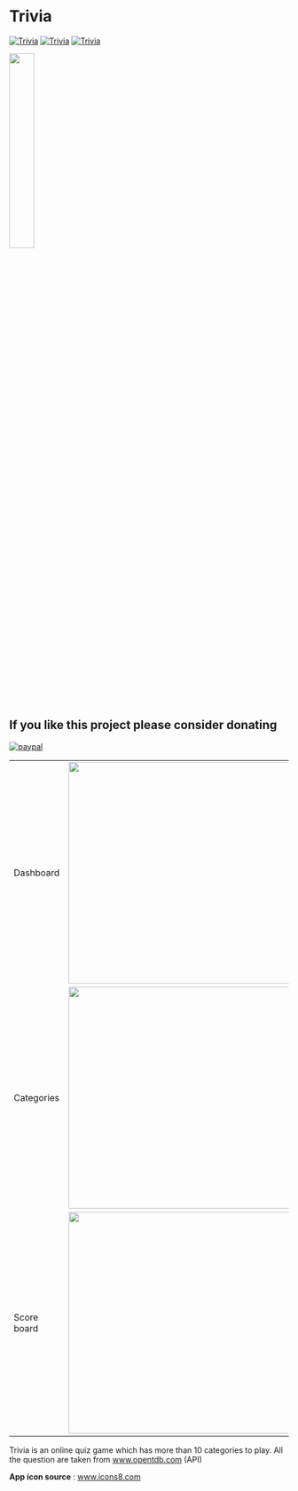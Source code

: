 # Trivia
[![Trivia](https://forthebadge.com/images/badges/built-by-developers.svg)](https://lvamsavarthan.github.io/lvstore)
[![Trivia](https://forthebadge.com/images/badges/built-with-love.svg)](https://lvamsavarthan.github.io/lvstore)
[![Trivia](https://forthebadge.com/images/badges/built-for-android.svg)](https://lvamsavarthan.github.io/lvstore)

<p align="left">
<a href="https://play.google.com/store/apps/details?id=com.amsavarthan.game.trivia"><img src="https://cdn.rawgit.com/steverichey/google-play-badge-svg/master/img/en_get.svg" width="30%"
></a>
</p>

## If you like this project please consider donating

[![paypal](https://www.paypalobjects.com/en_US/i/btn/btn_donateCC_LG.gif)](https://www.paypal.com/cgi-bin/webscr?cmd=_s-xclick&hosted_button_id=UF2TDFHZAHELS&source=url
)


<table>
  <tr>
    <td>Dashboard</td>
    <td><img src="https://github.com/lvamsavarthan/Trivia/blob/master/images/1.jpg" height="400"></td>
   </tr>
  <tr>
  <td>Categories</td>
 <td><img src="https://github.com/lvamsavarthan/Trivia/blob/master/images/2.jpg" height="400"><td>
  </tr>
  <tr>
    <td>Score board</td>
    <td><img src="https://github.com/lvamsavarthan/Trivia/blob/master/images/3.jpg" height="400"><td>
  </tr>
</table>

Trivia is an online quiz game which has more than 10 categories to play. All the question are taken from www.opentdb.com (API)

**App icon source** : www.icons8.com
